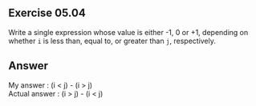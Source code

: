 ## Exercise 05.04
Write a single expression whose value is either -1, 0 or +1, depending on whether ```i``` is less than, equal to, or greater than ```j```, respectively.

## Answer
My answer : (i < j) - (i > j)   
Actual answer : (i > j) - (i < j)
